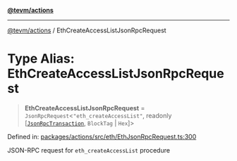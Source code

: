 [**@tevm/actions**](../README.md)

***

[@tevm/actions](../globals.md) / EthCreateAccessListJsonRpcRequest

# Type Alias: EthCreateAccessListJsonRpcRequest

> **EthCreateAccessListJsonRpcRequest** = `JsonRpcRequest`\<`"eth_createAccessList"`, readonly \[[`JsonRpcTransaction`](JsonRpcTransaction.md), `BlockTag` \| `Hex`\]\>

Defined in: [packages/actions/src/eth/EthJsonRpcRequest.ts:300](https://github.com/evmts/tevm-monorepo/blob/main/packages/actions/src/eth/EthJsonRpcRequest.ts#L300)

JSON-RPC request for `eth_createAccessList` procedure
